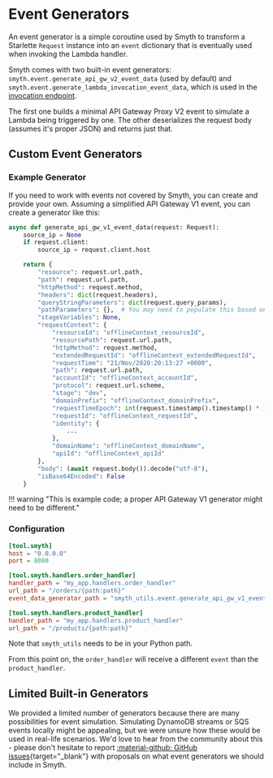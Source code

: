 # Event Generators

An event generator is a simple coroutine used by Smyth to transform a Starlette `Request` instance into an `event` dictionary that is eventually used when invoking the Lambda handler.

Smyth comes with two built-in event generators: `smyth.event.generate_api_gw_v2_event_data` (used by default) and `smyth.event.generate_lambda_invocation_event_data`, which is used in the [invocation endpoint](invoke.md).

The first one builds a minimal API Gateway Proxy V2 event to simulate a Lambda being triggered by one. The other deserializes the request body (assumes it's proper JSON) and returns just that.

## Custom Event Generators

### Example Generator

If you need to work with events not covered by Smyth, you can create and provide your own. Assuming a simplified API Gateway V1 event, you can create a generator like this:

```python title="my_project/src/smyth_utils/event.py" linenums="1"
async def generate_api_gw_v1_event_data(request: Request):
    source_ip = None
    if request.client:
        source_ip = request.client.host

    return {
        "resource": request.url.path,
        "path": request.url.path,
        "httpMethod": request.method,
        "headers": dict(request.headers),
        "queryStringParameters": dict(request.query_params),
        "pathParameters": {},  # You may need to populate this based on your routing
        "stageVariables": None,
        "requestContext": {
            "resourceId": "offlineContext_resourceId",
            "resourcePath": request.url.path,
            "httpMethod": request.method,
            "extendedRequestId": "offlineContext_extendedRequestId",
            "requestTime": "21/Nov/2020:20:13:27 +0000",
            "path": request.url.path,
            "accountId": "offlineContext_accountId",
            "protocol": request.url.scheme,
            "stage": "dev",
            "domainPrefix": "offlineContext_domainPrefix",
            "requestTimeEpoch": int(request.timestamp().timestamp() * 1000),
            "requestId": "offlineContext_requestId",
            "identity": {
                ...
            },
            "domainName": "offlineContext_domainName",
            "apiId": "offlineContext_apiId"
        },
        "body": (await request.body()).decode("utf-8"),
        "isBase64Encoded": False
    }
```

!!! warning "This is example code; a proper API Gateway V1 generator might need to be different."

### Configuration

```toml title="myproject/pyproject.toml" linenums="1" hl_lines="8"
[tool.smyth]
host = "0.0.0.0"
port = 8080

[tool.smyth.handlers.order_handler]
handler_path = "my_app.handlers.order_handler"
url_path = "/orders/{path:path}"
event_data_generator_path = "smyth_utils.event.generate_api_gw_v1_event_data"

[tool.smyth.handlers.product_handler]
handler_path = "my_app.handlers.product_handler"
url_path = "/products/{path:path}"
```

Note that `smyth_utils` needs to be in your Python path.

From this point on, the `order_handler` will receive a different `event` than the `product_handler`.

## Limited Built-in Generators

We provided a limited number of generators because there are many possibilities for event simulation. Simulating DynamoDB streams or SQS events locally might be appealing, but we were unsure how these would be used in real-life scenarios. We'd love to hear from the community about this - please don't hesitate to report [:material-github: GitHub issues](https://github.com/mirumee/smyth/issues){target="_blank"} with proposals on what event generators we should include in Smyth.
